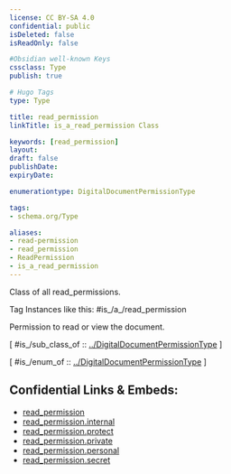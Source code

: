 ```yaml
---
license: CC BY-SA 4.0
confidential: public
isDeleted: false
isReadOnly: false

#Obsidian well-known Keys
cssclass: Type
publish: true

# Hugo Tags
type: Type

title: read_permission
linkTitle: is_a_read_permission Class

keywords: [read_permission]
layout: 
draft: false
publishDate:
expiryDate: 

enumerationtype: DigitalDocumentPermissionType

tags:
- schema.org/Type

aliases:
- read-permission
- read_permission
- ReadPermission
- is_a_read_permission
---
```


Class of all read_permissions.

Tag Instances like this: 
#is_/a_/read_permission

Permission to read or view the document.

[ #is_/sub_class_of :: [../DigitalDocumentPermissionType](../DigitalDocumentPermissionType) ]

[ #is_/enum_of :: [../DigitalDocumentPermissionType](../DigitalDocumentPermissionType) ]



## Confidential Links & Embeds: 
- [read_permission](../../../../../../../_public/schema.org/Type/is_a_/intangible/enumeration/digital_document_permission_type/read_permission.md) 
- [read_permission.internal](../../../../../../../_internal/schema.org/Type/is_a_/intangible/enumeration/digital_document_permission_type/read_permission.internal.md) 
- [read_permission.protect](../../../../../../../_protect/schema.org/Type/is_a_/intangible/enumeration/digital_document_permission_type/read_permission.protect.md) 
- [read_permission.private](../../../../../../../_private/schema.org/Type/is_a_/intangible/enumeration/digital_document_permission_type/read_permission.private.md) 
- [read_permission.personal](../../../../../../../_personal/schema.org/Type/is_a_/intangible/enumeration/digital_document_permission_type/read_permission.personal.md) 
- [read_permission.secret](../../../../../../../_secret/schema.org/Type/is_a_/intangible/enumeration/digital_document_permission_type/read_permission.secret.md) 
